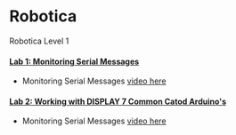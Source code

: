 # Robotica
Robotica Level 1


#### [Lab 1: Monitoring Serial Messages](Labs/Level1/lab1_MonitoringSerialMessages/lab1_MonitoringSerialMessages.ino)
- Monitoring Serial Messages [video here](https://www.youtube.com/watch?v=bLLMwIf6PHY)
#### [Lab 2: Working with DISPLAY 7 Common Catod Arduino's](Labs/Level1/lab2_Display7Catodo/lab2_Display7Catodo.ino)
- Monitoring Serial Messages [video here](https://www.youtube.com/watch?v=0YENLKaWUJs)
